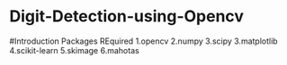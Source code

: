 # Digit-Detection-using-Opencv
#Introduction
Packages REquired
1.opencv
2.numpy
3.scipy
3.matplotlib
4.scikit-learn
5.skimage
6.mahotas
